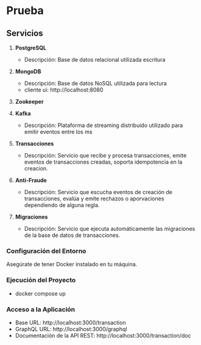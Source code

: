 # Prueba

## Servicios

1. **PostgreSQL**

   - Descripción: Base de datos relacional utilizada escritura

2. **MongoDB**

   - Descripción: Base de datos NoSQL utilizada para lectura
   - cliente ui: http://localhost:8080

3. **Zookeeper**

4. **Kafka**

   - Descripción: Plataforma de streaming distribuido utilizado para emitir eventos entre los ms

5. **Transacciones**

   - Descripción: Servicio que recibe y procesa transacciones, emite eventos de transacciones creadas, soporta
     idempotencia en la creacion.

6. **Anti-Fraude**

   - Descripción: Servicio que escucha eventos de creación de transacciones, evalúa y emite rechazos o aporvaciones
     dependiendo de alguna regla.

7. **Migraciones**
   - Descripción: Servicio que ejecuta automáticamente las migraciones de la base de datos de transacciones.

### Configuración del Entorno

Asegúrate de tener Docker instalado en tu máquina.

### Ejecución del Proyecto

- docker compose up

### Acceso a la Aplicación

- Base URL: http://localhost:3000/transaction
- GraphQL URL: http://localhost:3000/graphql
- Documentación de la API REST: http://localhost:3000/transaction/doc
